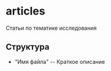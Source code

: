 articles
=======================

Статьи по тематике исследования

Структура
-------
* "Имя файла" -- Краткое описание
